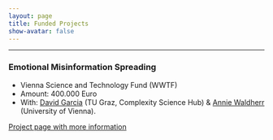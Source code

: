 ```yaml
---
layout: page
title: Funded Projects
show-avatar: false
---
```


___


### Emotional Misinformation Spreading

* Vienna Science and Technology Fund (WWTF) <br>
* Amount: 400.000 Euro <br>
* With: [David Garcia](https://dgarcia.eu) (TU Graz, Complexity Science Hub) & [Annie Waldherr](https://compcommlab.univie.ac.at/team/annie-waldherr/) (University of Vienna).

[Project page with more information](/emomis.md)
